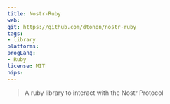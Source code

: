 ```yaml
---
title: Nostr-Ruby
web: 
git: https://github.com/dtonon/nostr-ruby
tags:
- library
platforms: 
progLang: 
- Ruby
license: MIT
nips:
---
```


> A ruby library to interact with the Nostr Protocol


